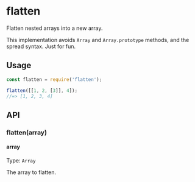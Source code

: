 # flatten

Flatten nested arrays into a new array.

This implementation avoids `Array` and `Array.prototype` methods, and the spread
syntax. Just for fun.

## Usage

```js
const flatten = require('flatten');

flatten([[1, 2, [3]], 4]);
//=> [1, 2, 3, 4]
```


## API

### flatten(array)

#### array

Type: `Array`

The array to flatten.
